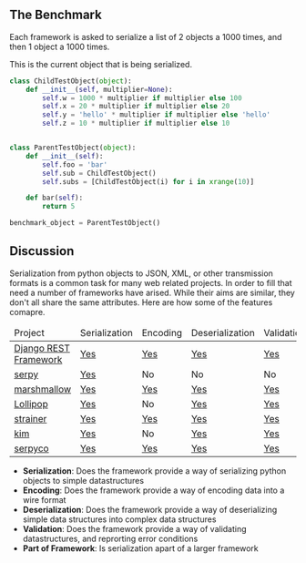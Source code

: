 ## The Benchmark

Each framework is asked to serialize a list of 2 objects a 1000 times, and then 1 object a 1000 times.

This is the current object that is being serialized.

```python
class ChildTestObject(object):
    def __init__(self, multiplier=None):
        self.w = 1000 * multiplier if multiplier else 100
        self.x = 20 * multiplier if multiplier else 20
        self.y = 'hello' * multiplier if multiplier else 'hello'
        self.z = 10 * multiplier if multiplier else 10


class ParentTestObject(object):
    def __init__(self):
        self.foo = 'bar'
        self.sub = ChildTestObject()
        self.subs = [ChildTestObject(i) for i in xrange(10)]

    def bar(self):
        return 5

benchmark_object = ParentTestObject()
```

## Discussion

Serialization from python objects to JSON, XML, or other transmission formats is a common task for many web related projects. In order to fill that need a number of frameworks have arised. While their aims are similar, they don't all share the same attributes. Here are how some of the features comapre.

<table class="table">
  <thead>
    <tr>
        <td>Project</td>
        <td>Serialization</td>
        <td>Encoding</td>
        <td>Deserialization</td>
        <td>Validation</td>
    </tr>
  </thead>
  <tbody>
    <tr>
      <td><a href="http://www.django-rest-framework.org/">Django REST Framework</a></td>
      <td><a href="http://www.django-rest-framework.org/api-guide/serializers/">Yes</a></td>
      <td><a href="http://www.django-rest-framework.org/api-guide/renderers/">Yes</a></td>
      <td><a href="http://www.django-rest-framework.org/api-guide/validators/">Yes</a></td>
      <td><a href="http://www.django-rest-framework.org/api-guide/validators/">Yes</a></td>
    </tr>
    <tr>
      <td><a href="http://serpy.readthedocs.io/">serpy</a></td>
      <td><a href="http://serpy.readthedocs.io/en/latest/#examples">Yes</a></td>
      <td>No</td>
      <td>No</td>
      <td>No</td>
    </tr>
    <tr>
      <td><a href="https://marshmallow.readthedocs.io/en/latest/">marshmallow</a></td>
      <td><a href="https://marshmallow.readthedocs.io/en/latest/quickstart.html#serializing-objects-dumping">Yes</a></td>
      <td><a href="https://marshmallow.readthedocs.io/en/latest/quickstart.html#serializing-objects-dumping">Yes</a></td>
      <td><a href="https://marshmallow.readthedocs.io/en/latest/quickstart.html#deserializing-objects-loading">Yes</a></td>
      <td><a href="https://marshmallow.readthedocs.io/en/latest/quickstart.html#validation">Yes</a></td>
    </tr>
    <tr>
      <td><a href="https://github.com/maximkulkin/lollipop">Lollipop</a></td>
      <td><a href="http://lollipop.readthedocs.io/en/latest/quickstart.html#serializing-data">Yes</a></td>
      <td>No</td>
      <td><a href="http://lollipop.readthedocs.io/en/latest/quickstart.html#deserializing-data">Yes</a></td>
      <td><a href="http://lollipop.readthedocs.io/en/latest/quickstart.html#validation">Yes</a></td>
    </tr>
    <tr>
      <td><a href="https://github.com/voidfiles/strainer">strainer</a></td>
      <td><a href="https://github.com/voidfiles/strainer#serialization-example">Yes</a></td>
      <td><a href="https://github.com/voidfiles/strainer/blob/master/strainer/encoders.py#L25">Yes</a></td>
      <td><a href="https://github.com/voidfiles/strainer#validation">Yes</a></td>
      <td><a href="https://github.com/voidfiles/strainer#validation">Yes</a></td>
    </tr>
    <tr>
      <td><a href="http://kim.readthedocs.io/en/latest/">kim</a></td>
      <td><a href="http://kim.readthedocs.io/en/latest/user/quickstart.html#serializing-data">Yes</a></td>
      <td>No</td>
      <td><a href="http://kim.readthedocs.io/en/latest/user/quickstart.html#marshaling-data">Yes</a></td>
      <td><a href="http://kim.readthedocs.io/en/latest/user/quickstart.html#handling-validation-errors">Yes</a></td>
    </tr>
    <tr>
      <td><a href="https://gitlab.com/sgrignard/serpyco">serpyco</a></td>
      <td><a href="https://sgrignard.gitlab.io/serpyco/docs/getting_started.html#serialize-dataclasses-instances">Yes</a></td>
      <td><a href="https://sgrignard.gitlab.io/serpyco/docs/getting_started.html#dump-and-load-to-from-json">Yes</a></td>
      <td><a href="https://sgrignard.gitlab.io/serpyco/docs/api.html#serpyco.Serializer.load">Yes</a></td>
      <td><a href="https://sgrignard.gitlab.io/serpyco/docs/getting_started.html#validate-data">Yes</a></td>
    </tr>
  </tbody>
</table>

* **Serialization**: Does the framework provide a way of serializing python objects to simple datastructures
* **Encoding**: Does the framework provide a way of encoding data into a wire format
* **Deserialization**: Does the framework provide a way of deserializing simple data structures into complex data structures
* **Validation**: Does the framework provide a way of validating datastructures, and reprorting error conditions
* **Part of Framework**: Is serialization apart of a larger framework
